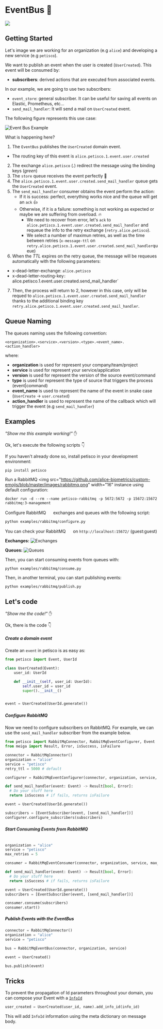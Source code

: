 # EventBus :trolleybus:

<img src="https://github.com/alice-biometrics/custom-emojis/blob/master/images/alice_header.png" width=auto>

## Getting Started

Let's image we are working for an organization (e.g `alice`) and developing a new service (e.g `petisco`). 

We want to publish an event when the user is created (`UserCreated`). 
This event will be consumed by:
 * **subscribers**: derived actions that are executed from associated events. 
 
In our example, we are going to use two subscribers:

* `event_store`: general subscriber. It can be useful for saving all events on Elastic, Prometheus, etc...
* `send_mail_handler`: It will send a mail on `UserCreated` event.

The following figure represents this use case:

![Event Bus Example](event-bus-example.jpeg)

What is happening here?

1. The `EventBus` publishes the `UserCreated` domain event. 
  * The routing key of this event is `alice.petisco.1.event.user.created` 
2. The exchange `alice.petisco` (*<organization>.<service>*) redirect the message using the binding keys (*green*)
3. The `store` queue receives the event perfectly :metal:
4. The `alice.petisco.1.event.user.created.send_mail_handler` queue gets the `UserCreated` event.
5. The `send_mail_handler` consumer obtains the event perform the action:
   * If it is success: perfect, everything works nice and the queue will get an `ack` :thumbsup:
   * Otherwise, if it is a failure: something is not working as expected or maybe we are suffering from overload. :fire:
      * We need to recover from error, let's `ack` to `alice.petisco.1.event.user.created.send_mail_handler` and requeue the info to the retry exchange (`retry.alice.petisco`).
      * We select a number of maximun retries, as well as the time between retries (`x-message-ttl` on `retry.alice.petisco.1.event.user.created.send_mail_handler`queue)
6. When the *TTL* expires on the retry queue, the message will be requeues automatically with the following parameters:
  * x-dead-letter-exchange: `alice.petisco`
  * x-dead-letter-routing-key`: `alice.petisco.1.event.user.created.send_mail_handler`
7. Then, the process will return to 2, however in this case, only will be requed to `alice.petisco.1.event.user.created.send_mail_handler` thanks to the additional binding key `retry.alice.petisco.1.event.user.created.send_mail_handler`.

## Queue Naming

The queues naming uses the following convention:

`<organization>.<service>.<version>.<type>.<event_name>.<action_handler>`
  
where:
* **organization** is used for represent your company/team/project
* **service** is used for represent your service/application
* **version** is used for represent the version of the source event/command
* **type** is used for represent the type of source that triggers the process (event|command)
* **event_name** is used to represent the name of the event in snake case (`UserCreate` -> `user.created`) 
* **action_handler** is used to represent the name of the callback which will trigger the event (e.g `send_mail_handler`) 

## Examples 

*"Show me this example working!"* :raised_hand:

Ok, let's execute the following scripts :point_down:

If you haven't already done so, install petisco in your development environment:

```console
pip install petisco
```

Run a RabbitMQ <img src="https://github.com/alice-biometrics/custom-emojis/blob/master/images/rabbitmq.png" width="16" instance using default configuration:

```console
docker run -d --rm --name petisco-rabbitmq -p 5672:5672 -p 15672:15672 rabbitmq:3-management
```


Configure RabbitMQ <img src="https://github.com/alice-biometrics/custom-emojis/blob/master/images/rabbitmq.png" width="16"> exchanges and queues with the following script:

```console
python examples/rabbitmq/configure.py
```

You can check your RabbitMQ <img src="https://github.com/alice-biometrics/custom-emojis/blob/master/images/rabbitmq.png" width="16"> on `http://localhost:15672/` (guest:guest)

**Exchanges:**
![Exchanges](rabbitmq_exchanges.jpeg)

**Queues:**
![Queues](rabbitmq_queues.jpeg)

Then, you can start consuming events from queues with:

```console
python examples/rabbitmq/consume.py
```

Then, in another terminal, you can start publishing events:

```console
python examples/rabbitmq/publish.py
```


## Let's code

*"Show me the code!"* :raised_hand:

Ok, there is the code :point_down:

##### Create a domain event
Create an `event` in petisco is as easy as:

```python
from petisco import Event, UserId

class UserCreated(Event):
    user_id: UserId

    def __init__(self, user_id: UserId):
        self.user_id = user_id
        super().__init__()


event = UserCreated(UserId.generate())
```

##### Configure RabbitMQ <img src="https://github.com/alice-biometrics/custom-emojis/blob/master/images/rabbitmq.png" width="16">
Now we need to configure subscribers on RabbitMQ. For example, we can use the `send_mail_handler` subscriber from the example below.

```python
from petisco import RabbitMqConnector, RabbitMqEventConfigurer, Event
from meiga import Result, Error, isSuccess, isFailure

connector = RabbitMqConnector()
organization = "alice"
service = "petisco"
retry_ttl = 5000 # default

configurer = RabbitMqEventConfigurer(connector, organization, service, retry_ttl=retry_ttl)

def send_mail_handler(event: Event) -> Result[bool, Error]:
  # Do your stuff here
  return isSuccess # if fails, returns isFailure

event = UserCreated(UserId.generate())

subscribers = [EventSubscriber(event, [send_mail_handler])]  
configurer.configure_subscribers(subscribers)
```

##### Start Consuming Events from RabbitMQ <img src="https://github.com/alice-biometrics/custom-emojis/blob/master/images/rabbitmq.png" width="16">

```python

organization = "alice"
service = "petisco"
max_retries = 5 

consumer = RabbitMqEventConsumer(connector, organization, service, max_retries)

def send_mail_handler(event: Event) -> Result[bool, Error]:
  # Do your stuff here
  return isSuccess # if fails, returns isFailure

event = UserCreated(UserId.generate())
subscribers = [EventSubscriber(event, [send_mail_handler])]  

consumer.consume(subscribers)
consumer.start()
```

##### Publish Events with the EventBus


```python
connector = RabbitMqConnector()
organization = "alice"
service = "petisco"

bus = RabbitMqEventBus(connector, organization, service)

event = UserCreated()

bus.publish(event)
```
            
## Tricks

To prevent the propagation of Id parameters throughout your domain, you can compose your Event with a [`InfoId`](petisco/domain/aggregate_roots/info_id.py)

```python
user_created = UserCreated(user_id, name).add_info_id(info_id)
```

This will add `InfoId` information using the meta dictionary on message body. 
 
        
